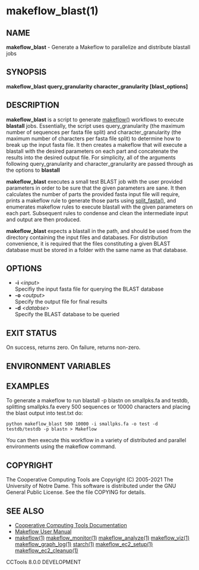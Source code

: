 






















# makeflow_blast(1)

## NAME
**makeflow_blast** - Generate a Makeflow to parallelize and distribute blastall jobs

## SYNOPSIS
**makeflow_blast query_granularity character_granularity [blast_options]**

## DESCRIPTION
**makeflow_blast** is a script to generate [makeflow()](makeflow.md) workflows to execute **blastall** jobs. Essentially, the script uses query_granularity (the maximum number of sequences per fasta file split) and character_granularity (the maximum number of characters per fasta file split) to determine how to break up the input fasta file.  It then creates a makeflow that will execute a blastall with the desired parameters on each part and concatenate the results into the desired output file.  For simplicity, all of the arguments following query_granularity and character_granularity are passed through as the options to **blastall**

**makeflow_blast** executes a small test BLAST job with the user provided parameters in order to be sure that the given parameters are sane.  It then calculates the number of parts the provided fasta input file will require, prints a makeflow rule to generate those parts using [split_fasta()](split_fasta.md), and enumerates makeflow rules to execute blastall with the given parameters on each part. Subsequent rules to condense and clean the intermediate input and output are then produced.

**makeflow_blast** expects a blastall in the path, and should be used from the directory containing the input files and databases.  For distribution convenience, it is required that the files constituting a given BLAST database must be stored in a folder with the same name as that database.

## OPTIONS

- **-i** _&lt;input&gt;_<br />Specifiy the input fasta file for querying the BLAST database
- **-o** _&lt;output&gt;_<br />Specify the output file for final results
- **-d** _&lt;databse&gt;_<br />Specify the BLAST database to be queried


## EXIT STATUS
On success, returns zero.  On failure, returns non-zero.

## ENVIRONMENT VARIABLES

## EXAMPLES

To generate a makeflow to run blastall -p blastn on smallpks.fa and testdb, splitting smallpks.fa every 500 sequences or 10000 characters and placing the blast output into test.txt do:
```
python makeflow_blast 500 10000 -i smallpks.fa -o test -d testdb/testdb -p blastn > Makeflow
```
You can then execute this workflow in a variety of distributed and parallel environments using the makeflow command.

## COPYRIGHT

The Cooperative Computing Tools are Copyright (C) 2005-2021 The University of Notre Dame.  This software is distributed under the GNU General Public License.  See the file COPYING for details.

## SEE ALSO


- [Cooperative Computing Tools Documentation]("../index.html")
- [Makeflow User Manual]("../makeflow.html")
- [makeflow(1)](makeflow.md) [makeflow_monitor(1)](makeflow_monitor.md) [makeflow_analyze(1)](makeflow_analyze.md) [makeflow_viz(1)](makeflow_viz.md) [makeflow_graph_log(1)](makeflow_graph_log.md) [starch(1)](starch.md) [makeflow_ec2_setup(1)](makeflow_ec2_setup.md) [makeflow_ec2_cleanup(1)](makeflow_ec2_cleanup.md)


CCTools 8.0.0 DEVELOPMENT
